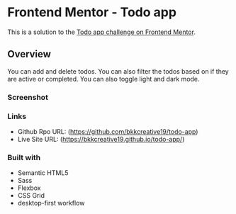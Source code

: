# Frontend Mentor - Todo app

This is a solution to the [Todo app challenge on Frontend Mentor](https://www.frontendmentor.io/challenges/todo-app-Su1_KokOW).

## Overview

You can add and delete todos. You can also filter the todos based on if they are active or completed. You can also toggle light and dark mode.

### Screenshot

### Links

- Github Rpo URL: (https://github.com/bkkcreative19/todo-app)
- Live Site URL: (https://bkkcreative19.github.io/todo-app/)

### Built with

- Semantic HTML5
- Sass
- Flexbox
- CSS Grid
- desktop-first workflow
